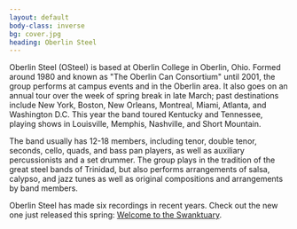 ```yaml
---
layout: default
body-class: inverse
bg: cover.jpg
heading: Oberlin Steel
---
```


Oberlin Steel (OSteel) is based at Oberlin College in Oberlin, Ohio. Formed around 1980 and known as "The Oberlin Can Consortium" until 2001, the group performs at campus events and in the Oberlin area. It also goes on an annual tour over the week of spring break in late March; past destinations include New York, Boston, New Orleans, Montreal, Miami, Atlanta, and Washington D.C. This year the band toured Kentucky and Tennessee, playing shows in Louisville, Memphis, Nashville, and Short Mountain.

The band usually has 12-18 members, including tenor, double tenor, seconds, cello, quads, and bass pan players, as well as auxiliary percussionists and a set drummer. The group plays in the tradition of the great steel bands of Trinidad, but also performs arrangements of salsa, calypso, and jazz tunes as well as original compositions and arrangements by band members.

Oberlin Steel has made six recordings in recent years. Check out the new one just released this spring: [Welcome to the Swanktuary](/welcome-to-the-swanktuary).
